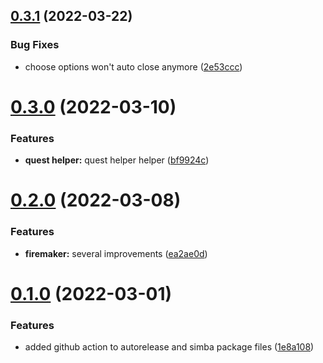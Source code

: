 ## [0.3.1](https://github.com/Torwent/MiniWaspBots/compare/v0.3.0...v0.3.1) (2022-03-22)


### Bug Fixes

* choose options won't auto close anymore ([2e53ccc](https://github.com/Torwent/MiniWaspBots/commit/2e53ccccbd4ecbb582a03a954b420fede754926d))



# [0.3.0](https://github.com/Torwent/MiniWaspBots/compare/v0.2.0...v0.3.0) (2022-03-10)


### Features

* **quest helper:** quest helper helper ([bf9924c](https://github.com/Torwent/MiniWaspBots/commit/bf9924ceedfc90c8572425e45c459141e17c9b19))



# [0.2.0](https://github.com/Torwent/MiniWaspBots/compare/v0.1.0...v0.2.0) (2022-03-08)


### Features

* **firemaker:** several improvements ([ea2ae0d](https://github.com/Torwent/MiniWaspBots/commit/ea2ae0d712d2d7ae5e40078f942dd29da96b09b3))



# [0.1.0](https://github.com/Torwent/MiniWaspBots/compare/1e8a10866cc71c3546c3e9982cad42fff9dc0b71...v0.1.0) (2022-03-01)


### Features

* added github action to autorelease and simba package files ([1e8a108](https://github.com/Torwent/MiniWaspBots/commit/1e8a10866cc71c3546c3e9982cad42fff9dc0b71))



